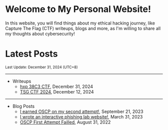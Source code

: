 # Welcome to My Personal Website!

In this website, you will find things about my ethical hacking journey, like Capture The Flag (CTF) writeups, blogs and more, as I'm willing to share all my thoughts about cybersecurity!

# Latest Posts

<span class="page_information"><small>Last Update: December 31, 2024 (UTC+8)</small></span>

* * *
- Writeups
    - [hxp 38C3 CTF](https://siunam321.github.io/ctf/TSG-CTF-2024/), December 31, 2024
    - [TSG CTF 2024](https://siunam321.github.io/ctf/TSG-CTF-2024/), December 12, 2024

* * *
- Blog Posts
    - [I earned OSCP on my second attempt!](https://siunam321.github.io/blog/2023-09-21-I-earned-OSCP-on-my-second-attempt), September 21, 2023
    - [I wrote an interactive phishing lab website!](https://siunam321.github.io/blog/2023-03-31-I-wrote-an-interactive-phishing-lab-website), March 31, 2023
    - [OSCP First Attempt Failled](https://siunam321.github.io/blog/2022-08-31-OSCP-First-Attempt-Failled), August 31, 2022